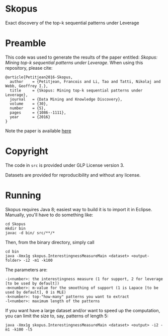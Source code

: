 # Skopus
Exact discovery of the top-k sequential patterns under Leverage

# Preamble

This code was used to generate the results of the paper entitled: 
*Skopus: Mining top-k sequential patterns under Leverage*.
When using this repository, please cite:
```
@article{Petitjean2016-Skopus,
  author    = {Petitjean, Francois and Li, Tao and Tatti, Nikolaj and Webb, Geoffrey I.},
  title     = {Skopus: Mining top-k sequential patterns under Leverage},
  journal   = {Data Mining and Knowledge Discovery},
  volume    = {30},
  number    = {5},
  pages     = {1086--1111},
  year      = {2016}
}
```
Note the paper is available [here](http://francois-petitjean.com/Research/Petitjean2016-Skopus.pdf)


# Copyright
The code in `src` is provided under GLP License version 3. 

Datasets are provided for reproducibility and without any license. 

# Running
Skopus requires Java 8; easiest way to build it is to import it in Eclipse. Manually, you'll have to do something like:
```
cd Skopus
mkdir bin
javac -d bin/ src/**/*
```
Then, from the binary directory, simply call
```
cd bin
java -Xmx1g skopus.InterestingnessMeasureMain <dataset> <output-folder> -i2 -m1 -k100
```
The parameters are: 
```
-i<number>: the interestingness measure (1 for support, 2 for leverage [to be used by default])
-m<number>: m-value for the smoothing of support (1 is Lapace [to be used by default], 0 is MLE)
-k<number>: top-"how-many" patterns you want to extract
-l<number>: maximum length of the patterns
```

If you want have a large dataset and/or want to speed up the computation, you can limit the size to, say, patterns of length 5:
```
java -Xmx1g skopus.InterestingnessMeasureMain <dataset> <output> -i2 -m1 -k100 -l5
```


